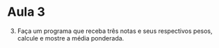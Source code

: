 # Aula 3

3. Faça um programa que receba três notas e seus respectivos pesos, calcule e mostre a média ponderada.
